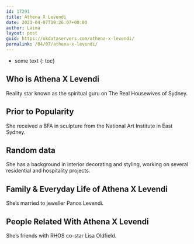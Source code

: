 ```yaml
---
id: 17291
title: Athena X Levendi
date: 2021-04-07T19:26:07+00:00
author: Laima
layout: post
guid: https://ukdataservers.com/athena-x-levendi/
permalink: /04/07/athena-x-levendi/
---
```


* some text
{: toc}


## Who is Athena X Levendi
                  
                  
                  
Reality star known as the spiritual guru on The Real Housewives of Sydney.
                  
              
            
              
            
                
                
                
## Prior to Popularity
                  
                  
                  
She received a BFA in sculpture from the National Art Institute in East Sydney.
                  
              
            
              
            
                
                
                
## Random data
                  
                  
                  
She has a background in interior decorating and styling, working on several residential and hospitality projects.
                  
              
            
              
            
                
                
                
## Family & Everyday Life of Athena X Levendi
                  
                  
                  
She&#8217;s married to jeweller Panos Levendi.
                  
              
            
              
            
                
                
                
## People Related With Athena X Levendi
                  
                  
                  
She&#8217;s friends with RHOS co-star Lisa Oldfield.
                  
              
            
              
            
                
              
            
              
              
            
            
              
            
          
          
          